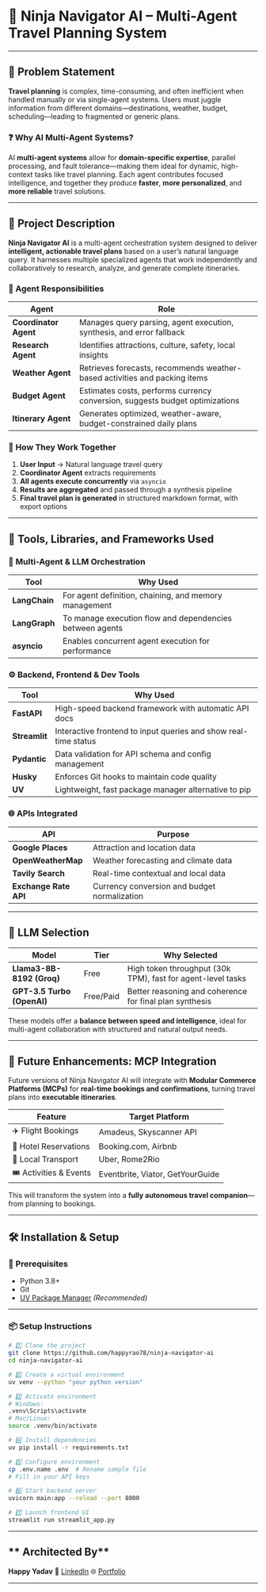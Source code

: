 # 🤖 **Ninja Navigator AI** – Multi-Agent Travel Planning System

---

## 🧩 **Problem Statement**

**Travel planning** is complex, time-consuming, and often inefficient when handled manually or via single-agent systems. Users must juggle information from different domains—destinations, weather, budget, scheduling—leading to fragmented or generic plans.

### ❓ Why AI Multi-Agent Systems?

AI **multi-agent systems** allow for **domain-specific expertise**, parallel processing, and fault tolerance—making them ideal for dynamic, high-context tasks like travel planning. Each agent contributes focused intelligence, and together they produce **faster**, **more personalized**, and **more reliable** travel solutions.

---

## 🚀 **Project Description**

**Ninja Navigator AI** is a multi-agent orchestration system designed to deliver **intelligent, actionable travel plans** based on a user’s natural language query. It harnesses multiple specialized agents that work independently and collaboratively to research, analyze, and generate complete itineraries.

### 🔹 Agent Responsibilities

| Agent                 | Role                                                                         |
| --------------------- | ---------------------------------------------------------------------------- |
| **Coordinator Agent** | Manages query parsing, agent execution, synthesis, and error fallback        |
| **Research Agent**    | Identifies attractions, culture, safety, local insights                      |
| **Weather Agent**     | Retrieves forecasts, recommends weather-based activities and packing items   |
| **Budget Agent**      | Estimates costs, performs currency conversion, suggests budget optimizations |
| **Itinerary Agent**   | Generates optimized, weather-aware, budget-constrained daily plans           |

### 🧠 How They Work Together

1. **User Input** → Natural language travel query
2. **Coordinator Agent** extracts requirements
3. **All agents execute concurrently** via `asyncio`
4. **Results are aggregated** and passed through a synthesis pipeline
5. **Final travel plan is generated** in structured markdown format, with export options

---

## 🧰 **Tools, Libraries, and Frameworks Used**

### 🧠 Multi-Agent & LLM Orchestration

| Tool          | Why Used                                                 |
| ------------- | -------------------------------------------------------- |
| **LangChain** | For agent definition, chaining, and memory management    |
| **LangGraph** | To manage execution flow and dependencies between agents |
| **asyncio**   | Enables concurrent agent execution for performance       |

### ⚙️ Backend, Frontend & Dev Tools

| Tool          | Why Used                                                        |
| ------------- | --------------------------------------------------------------- |
| **FastAPI**   | High-speed backend framework with automatic API docs            |
| **Streamlit** | Interactive frontend to input queries and show real-time status |
| **Pydantic**  | Data validation for API schema and config management            |
| **Husky**     | Enforces Git hooks to maintain code quality                     |
| **UV**        | Lightweight, fast package manager alternative to pip            |

### 🌐 APIs Integrated

| API                   | Purpose                                      |
| --------------------- | -------------------------------------------- |
| **Google Places**     | Attraction and location data                 |
| **OpenWeatherMap**    | Weather forecasting and climate data         |
| **Tavily Search**     | Real-time contextual and local data          |
| **Exchange Rate API** | Currency conversion and budget normalization |

---

## 🤖 **LLM Selection**

| Model                      | Tier      | Why Selected                                                |
| -------------------------- | --------- | ----------------------------------------------------------- |
| **Llama3-8B-8192 (Groq)**  | Free      | High token throughput (30k TPM), fast for agent-level tasks |
| **GPT-3.5 Turbo (OpenAI)** | Free/Paid | Better reasoning and coherence for final plan synthesis     |

These models offer a **balance between speed and intelligence**, ideal for multi-agent collaboration with structured and natural output needs.

---

## 🔮 **Future Enhancements: MCP Integration**

Future versions of Ninja Navigator AI will integrate with **Modular Commerce Platforms (MCPs)** for **real-time bookings and confirmations**, turning travel plans into **executable itineraries**.

| Feature                 | Target Platform                  |
| ----------------------- | -------------------------------- |
| ✈️ Flight Bookings      | Amadeus, Skyscanner API          |
| 🏨 Hotel Reservations   | Booking.com, Airbnb              |
| 🚖 Local Transport      | Uber, Rome2Rio                   |
| 🎟️ Activities & Events | Eventbrite, Viator, GetYourGuide |

This will transform the system into a **fully autonomous travel companion**—from planning to bookings.

---

## 🛠️ **Installation & Setup**

### 🔧 Prerequisites

* Python 3.8+
* Git
* [UV Package Manager](https://github.com/astral-sh/uv) *(Recommended)*

---

### 📦 Setup Instructions

```bash
# 1️⃣ Clone the project
git clone https://github.com/happyrao78/ninja-navigator-ai
cd ninja-navigator-ai

# 2️⃣ Create a virtual environment
uv venv --python "your python version"

# 3️⃣ Activate environment
# Windows:
.venv\Scripts\activate
# Mac/Linux:
source .venv/bin/activate

# 4️⃣ Install dependencies
uv pip install -r requirements.txt

# 5️⃣ Configure environment
cp .env.name .env  # Rename sample file
# Fill in your API keys

# 6️⃣ Start backend server
uvicorn main:app --reload --port 8000

# 7️⃣ Launch frontend UI
streamlit run streamlit_app.py
```

---

##  ** Architected By**

**Happy Yadav**
🔗 [LinkedIn](https://www.linkedin.com/in/happy-yadav-16b2a4287/)
🌐 [Portfolio](https://www.yadavhappy.in)

---